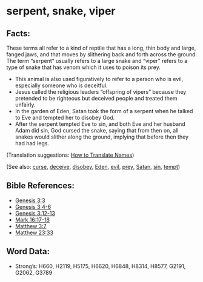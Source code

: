 # serpent, snake, viper

## Facts:

These terms all refer to a kind of reptile that has a long, thin body and large, fanged jaws, and that moves by slithering back and forth across the ground. The term “serpent” usually refers to a large snake and “viper” refers to a type of snake that has venom which it uses to poison its prey.

* This animal is also used figuratively to refer to a person who is evil, especially someone who is deceitful.
* Jesus called the religious leaders “offspring of vipers” because they pretended to be righteous but deceived people and treated them unfairly.
* In the garden of Eden, Satan took the form of a serpent when he talked to Eve and tempted her to disobey God.
* After the serpent tempted Eve to sin, and both Eve and her husband Adam did sin, God cursed the snake, saying that from then on, all snakes would slither along the ground, implying that before then they had had legs.

(Translation suggestions: [How to Translate Names](rc://en/ta/man/translate/translate-names))

(See also: [curse](../kt/curse.md), [deceive](../other/deceive.md), [disobey](../other/disobey.md), [Eden](../names/eden.md), [evil](../kt/evil.md), [prey](../other/prey.md), [Satan](../kt/satan.md), [sin](../kt/sin.md), [tempt](../kt/tempt.md))

## Bible References:

* [Genesis 3:3](rc://en/tn/help/gen/03/03)
* [Genesis 3:4-6](rc://en/tn/help/gen/03/04)
* [Genesis 3:12-13](rc://en/tn/help/gen/03/12)
* [Mark 16:17-18](rc://en/tn/help/mrk/16/17)
* [Matthew 3:7](rc://en/tn/help/mat/03/07)
* [Matthew 23:33](rc://en/tn/help/mat/23/33)

## Word Data:

* Strong’s: H660, H2119, H5175, H6620, H6848, H8314, H8577, G2191, G2062, G3789
